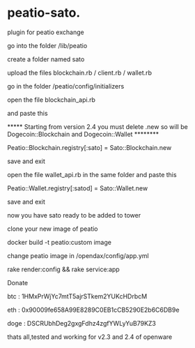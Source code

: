 # peatio-sato.
plugin for peatio exchange

go into the folder /lib/peatio

create a folder named sato

upload the files blockchain.rb / client.rb / wallet.rb

go in the folder /peatio/config/initializers

open the file blockchain_api.rb

and paste this   

***** Starting from version 2.4 you must delete .new so will be Dogecoin::Blockchain and Dogecoin::Wallet ********

Peatio::Blockchain.registry[:sato] = Sato::Blockchain.new

save and exit

open the file wallet_api.rb in the same folder and paste this

Peatio::Wallet.registry[:satod] = Sato::Wallet.new

save and exit

now you have sato ready to be added to tower

clone your new image of peatio

docker build -t peatio:custom image

change peatio image in /opendax/config/app.yml

rake render:config && rake service:app

Donate

btc : 1HMxPrWjYc7mtT5ajrSTkem2YUKcHDrbcM

eth : 0x90009fe658A99E8289C0EB1cCB5290E2b6C6DB9e

doge : DSCRUbhDeg2gxgFdhz4zgfYWLyYuB79KZ3


thats all,tested and working for v2.3 and 2.4 of openware

